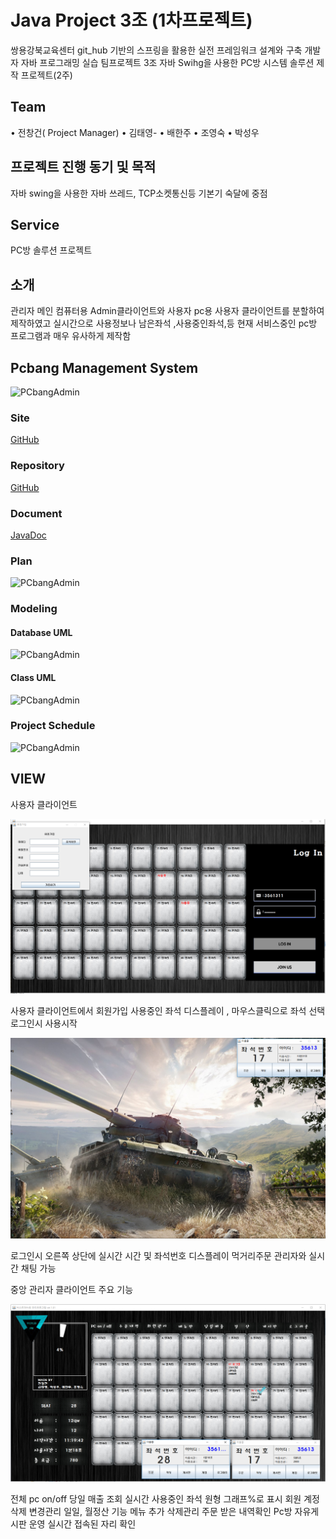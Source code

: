 # Java Project 3조 (1차프로젝트)
쌍용강북교육센터
git_hub 기반의 스프링을 활용한 실전 프레임워크 설계와 구축 개발자
자바 프로그래밍 실습 팀프로젝트 3조
자바 Swihg을 사용한 PC방 시스템 솔루션 제작 프로젝트(2주)
## Team
•	전창건( Project Manager)
•	김태영-
•	배한주
•	조영숙
•	박성우
 
## 프로젝트 진행 동기 및 목적
자바 swing을 사용한 자바 쓰레드, TCP소켓통신등 기본기 숙달에 중점
## Service
PC방 솔루션 프로젝트
 
## 소개
관리자 메인 컴퓨터용 Admin클라이언트와
사용자 pc용 사용자 클라이언트를 분할하여 제작하였고
실시간으로 사용정보나 남은좌석 ,사용중인좌석,등 현재 서비스중인 pc방
프로그램과 매우 유사하게 제작함






## Pcbang Management System

![PCbangAdmin](http://sistfers.github.io/PCbangAdmin/readimg/소개.PNG)


### Site

[GitHub](https://sistfers.github.io/PCbangAdmin/)




### Repository

[GitHub](https://github.com/sistfers/PCbangAdmin)




### Document

[JavaDoc](http://sistfers.github.io/mycar/docs/api)




### Plan

![PCbangAdmin](http://sistfers.github.io/PCbangAdmin/readimg/기획.PNG)


### Modeling


#### Database UML

![PCbangAdmin](http://sistfers.github.io/PCbangAdmin/readimg/db모델링.PNG)


#### Class UML
![PCbangAdmin](http://sistfers.github.io/PCbangAdmin/readimg/모델링.PNG)


### Project Schedule
![PCbangAdmin](http://sistfers.github.io/PCbangAdmin/readimg/계획.PNG)

## VIEW
사용자 클라이언트

![PCbangAdmin](https://github.com/sistfers/PCbangAdmin/blob/master/readimg/%EC%82%AC%EC%9A%A9%EC%9E%90%20%ED%81%B4%EB%9D%BC%EC%9D%B4%EC%96%B8%ED%8A%B8.png)

사용자 클라이언트에서 회원가입
사용중인 좌석 디스플레이 , 마우스클릭으로 좌석 선택 로그인시 사용시작

![PCbangAdmin](https://github.com/sistfers/PCbangAdmin/blob/master/readimg/%EC%82%AC%EC%9A%A9%EC%9E%90%20%ED%81%B4%EB%9D%BC%20%EB%A1%9C%EA%B7%B8%EC%9D%B8%ED%9B%84.PNG)

로그인시 오른쪽 상단에 실시간 시간 및 좌석번호 디스플레이
먹거리주문		관리자와 실시간 채팅 가능

중앙 관리자 클라이언트 주요 기능

![PCbangAdmin](https://github.com/sistfers/PCbangAdmin/blob/master/readimg/%EA%B4%80%EB%A6%AC%EC%9E%90%20%ED%81%B4%EB%9D%BC%EC%9D%B4%EC%96%B8%ED%8A%B8%20%EC%A3%BC%EC%9A%94%EA%B8%B0%EB%8A%A5.png)

전체 pc on/off 
당일 매출 조회
실시간 사용중인 좌석 원형 그래프%로 표시
회원 계정 삭제 변경관리
일일, 월정산 기능
메뉴 추가 삭제관리
주문 받은 내역확인
Pc방 자유게시판 운영
실시간 접속된 자리 확인
 
